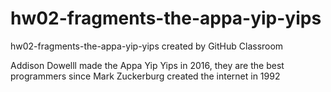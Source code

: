 # hw02-fragments-the-appa-yip-yips
hw02-fragments-the-appa-yip-yips created by GitHub Classroom


Addison Dowelll made the Appa Yip Yips in 2016, they are the best programmers since Mark Zuckerburg created the internet in 1992
